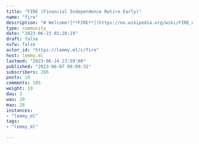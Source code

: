 ```yaml
---
title: "FIRE (Financial Independence Retire Early)" 
name: "fire"
description: "# Welcome![**FIRE**](https://en.wikipedia.org/wiki/FIRE_movement) is a lifestyle movement with the goal of gaining financial independence and retiring early.___**Flow Charts:** [Personal Income Spending Flow Chart (US)](https://i.imgur.com/lSoUQr2.png)[Personal Income Spending Flow Chart (Canada)](https://i.imgur.com/zlGnuDO.png)[Finance Flow Chart (UK)](https://flowchart.ukpersonal.finance)[Personal Income Spending Flow Chart (Australia)](https://i.imgur.com/NmP4zCu.png)[Personal Finance Flow Chart (Ireland)](https://i.redd.it/kpxp9c7bdgd61.jpg)___**Useful Links:**[Bogleheads Wiki](https://www.bogleheads.org/wiki/Main_Page)[Mr. Money Moustache - a frugal lifestyle blog](https://www.mrmoneymustache.com/about/)___**Related Communities:**[/c/PersonalFinance@lemmy.ml](https://lemmy.ml/c/personalfinance)[/c/Finance@beehaw.org](https://lemmy.ml/c/finance@beehaw.org)___"
type: community
date: "2023-06-23 01:20:19"
draft: false
nsfw: false
actor_id: "https://lemmy.ml/c/fire"
host: lemmy.ml
lastmod: "2023-06-14 23:59:00"
published: "2023-06-07 09:09:31"
subscribers: 266
posts: 19
comments: 105
weight: 19
dau: 3
wau: 20
mau: 28
instances:
- "lemmy_ml"
tags: 
- "lemmy_ml"

---
```

